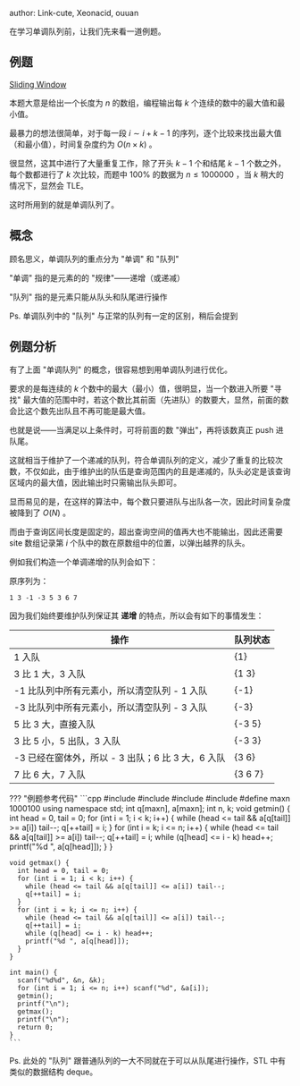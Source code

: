 author: Link-cute, Xeonacid, ouuan

在学习单调队列前，让我们先来看一道例题。

## 例题

 [Sliding Window](http://poj.org/problem?id=2823) 

本题大意是给出一个长度为 $n$ 的数组，编程输出每 $k$ 个连续的数中的最大值和最小值。

最暴力的想法很简单，对于每一段 $i \sim i+k-1$ 的序列，逐个比较来找出最大值（和最小值），时间复杂度约为 $O(n \times k)$ 。

很显然，这其中进行了大量重复工作，除了开头 $k-1$ 个和结尾 $k-1$ 个数之外，每个数都进行了 $k$ 次比较，而题中 $100\%$ 的数据为 $n \le 1000000$ ，当 $k$ 稍大的情况下，显然会 TLE。

这时所用到的就是单调队列了。

## 概念

顾名思义，单调队列的重点分为 "单调" 和 "队列"

"单调" 指的是元素的的 "规律"——递增（或递减）

"队列" 指的是元素只能从队头和队尾进行操作

Ps. 单调队列中的 "队列" 与正常的队列有一定的区别，稍后会提到

## 例题分析

有了上面 "单调队列" 的概念，很容易想到用单调队列进行优化。

要求的是每连续的 $k$ 个数中的最大（最小）值，很明显，当一个数进入所要 "寻找" 最大值的范围中时，若这个数比其前面（先进队）的数要大，显然，前面的数会比这个数先出队且不再可能是最大值。

也就是说——当满足以上条件时，可将前面的数 "弹出"，再将该数真正 push 进队尾。

这就相当于维护了一个递减的队列，符合单调队列的定义，减少了重复的比较次数，不仅如此，由于维护出的队伍是查询范围内的且是递减的，队头必定是该查询区域内的最大值，因此输出时只需输出队头即可。

显而易见的是，在这样的算法中，每个数只要进队与出队各一次，因此时间复杂度被降到了 $O(N)$ 。

而由于查询区间长度是固定的，超出查询空间的值再大也不能输出，因此还需要 site 数组记录第 $i$ 个队中的数在原数组中的位置，以弹出越界的队头。

例如我们构造一个单调递增的队列会如下：

原序列为：

```text
1 3 -1 -3 5 3 6 7
```

因为我们始终要维护队列保证其 **递增** 的特点，所以会有如下的事情发生：

| 操作                               | 队列状态    |
| -------------------------------- | ------- |
| 1 入队                             | {1}     |
| 3 比 1 大，3 入队                     | {1 3}   |
| -1 比队列中所有元素小，所以清空队列 - 1 入队       | {-1}    |
| -3 比队列中所有元素小，所以清空队列 - 3 入队       | {-3}    |
| 5 比 3 大，直接入队                     | {-3 5}  |
| 3 比 5 小，5 出队，3 入队                | {-3 3}  |
| -3 已经在窗体外，所以 - 3 出队；6 比 3 大，6 入队 | {3 6}   |
| 7 比 6 大，7 入队                     | {3 6 7} |

??? "例题参考代码"
    ```cpp
    #include <cstdio>
    #include <cstdlib>
    #include <cstring>
    #include <iostream>
    #define maxn 1000100
    using namespace std;
    int q[maxn], a[maxn];
    int n, k;
    void getmin() {
      int head = 0, tail = 0;
      for (int i = 1; i < k; i++) {
        while (head <= tail && a[q[tail]] >= a[i]) tail--;
        q[++tail] = i;
      }
      for (int i = k; i <= n; i++) {
        while (head <= tail && a[q[tail]] >= a[i]) tail--;
        q[++tail] = i;
        while (q[head] <= i - k) head++;
        printf("%d ", a[q[head]]);
      }
    }
    
    void getmax() {
      int head = 0, tail = 0;
      for (int i = 1; i < k; i++) {
        while (head <= tail && a[q[tail]] <= a[i]) tail--;
        q[++tail] = i;
      }
      for (int i = k; i <= n; i++) {
        while (head <= tail && a[q[tail]] <= a[i]) tail--;
        q[++tail] = i;
        while (q[head] <= i - k) head++;
        printf("%d ", a[q[head]]);
      }
    }
    
    int main() {
      scanf("%d%d", &n, &k);
      for (int i = 1; i <= n; i++) scanf("%d", &a[i]);
      getmin();
      printf("\n");
      getmax();
      printf("\n");
      return 0;
    }
    ```

Ps. 此处的 "队列" 跟普通队列的一大不同就在于可以从队尾进行操作，STL 中有类似的数据结构 deque。
